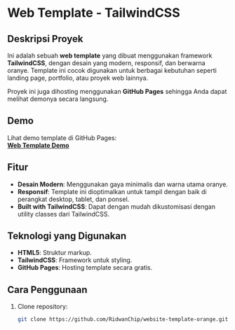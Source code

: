 # Web Template - TailwindCSS

## Deskripsi Proyek
Ini adalah sebuah **web template** yang dibuat menggunakan framework **TailwindCSS**, dengan desain yang modern, responsif, dan berwarna oranye. Template ini cocok digunakan untuk berbagai kebutuhan seperti landing page, portfolio, atau proyek web lainnya.

Proyek ini juga dihosting menggunakan **GitHub Pages** sehingga Anda dapat melihat demonya secara langsung.

## Demo
Lihat demo template di GitHub Pages:  
**[Web Template Demo](https://ridwanchip.github.io/website-template-orange/)**

## Fitur
- **Desain Modern**: Menggunakan gaya minimalis dan warna utama oranye.
- **Responsif**: Template ini dioptimalkan untuk tampil dengan baik di perangkat desktop, tablet, dan ponsel.
- **Built with TailwindCSS**: Dapat dengan mudah dikustomisasi dengan utility classes dari TailwindCSS.

## Teknologi yang Digunakan
- **HTML5**: Struktur markup.
- **TailwindCSS**: Framework untuk styling.
- **GitHub Pages**: Hosting template secara gratis.

## Cara Penggunaan
1. Clone repository:
   ```bash
   git clone https://github.com/RidwanChip/website-template-orange.git
